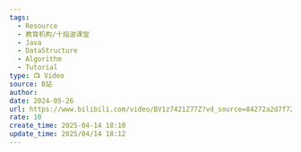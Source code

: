 ```yaml
---
tags:
  - Resource
  - 教育机构/十指波课堂
  - Java
  - DataStructure
  - Algorithm
  - Tutorial
type: 📺 Video
source: B站
author: 
date: 2024-05-26
url: https://www.bilibili.com/video/BV1z7421Z77Z?vd_source=84272a2d7f72158b38778819be5bc6ad
rate: 10
create_time: 2025-04-14 18:10
update_time: 2025/04/14 18:12
---
```

